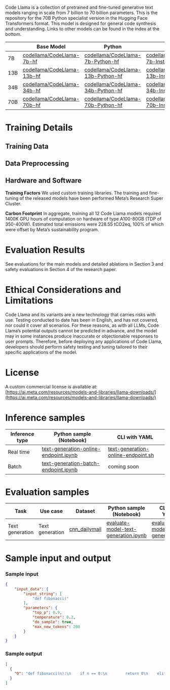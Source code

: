 Code Llama is a collection of pretrained and fine-tuned generative text models ranging in scale from 7 billion to 70 billion parameters. This is the repository for the 70B Python specialist version in the Hugging Face Transformers format. This model is designed for general code synthesis and understanding. Links to other models can be found in the index at the bottom.

|     | Base Model                                                                    | Python                                                                                      | Instruct                                                                                        |
| --- | ----------------------------------------------------------------------------- | ------------------------------------------------------------------------------------------- | ----------------------------------------------------------------------------------------------- |
| 7B  | [codellama/CodeLlama-7b-hf](https://huggingface.co/codellama/CodeLlama-7b-hf) | [codellama/CodeLlama-7b-Python-hf](https://huggingface.co/codellama/CodeLlama-7b-Python-hf) | [codellama/CodeLlama-7b-Instruct-hf](https://huggingface.co/codellama/CodeLlama-7b-Instruct-hf) |
| 13B  | [codellama/CodeLlama-13b-hf](https://huggingface.co/codellama/CodeLlama-13b-hf) | [codellama/CodeLlama-13b-Python-hf](https://huggingface.co/codellama/CodeLlama-13b-Python-hf) | [codellama/CodeLlama-13b-Instruct-hf](https://huggingface.co/codellama/CodeLlama-13b-Instruct-hf) |
| 34B  | [codellama/CodeLlama-34b-hf](https://huggingface.co/codellama/CodeLlama-34b-hf) | [codellama/CodeLlama-34b-Python-hf](https://huggingface.co/codellama/CodeLlama-34b-Python-hf) | [codellama/CodeLlama-34b-Instruct-hf](https://huggingface.co/codellama/CodeLlama-34b-Instruct-hf) |
| 70B | [codellama/CodeLlama-70b-hf](https://huggingface.co/codellama/CodeLlama-70b-hf) | [codellama/CodeLlama-70b-Python-hf](https://huggingface.co/codellama/CodeLlama-70b-Python-hf) | [codellama/CodeLlama-70b-Instruct-hf](https://huggingface.co/codellama/CodeLlama-70b-Instruct-hf)

# Training Details

## Training Data

## Data Preprocessing

## Hardware and Software

**Training Factors** We used custom training libraries. The training and fine-tuning of the released models have been performed Meta’s Research Super Cluster.

**Carbon Footprint** In aggregate, training all 12 Code Llama models required 1400K GPU hours of computation on hardware of type A100-80GB (TDP of 350-400W). Estimated total emissions were 228.55 tCO2eq, 100% of which were offset by Meta’s sustainability program.

# Evaluation Results
See evaluations for the main models and detailed ablations in Section 3 and safety evaluations in Section 4 of the research paper.

# Ethical Considerations and Limitations
Code Llama and its variants are a new technology that carries risks with use. Testing conducted to date has been in English, and has not covered, nor could it cover all scenarios. For these reasons, as with all LLMs, Code Llama’s potential outputs cannot be predicted in advance, and the model may in some instances produce inaccurate or objectionable responses to user prompts. Therefore, before deploying any applications of Code Llama, developers should perform safety testing and tuning tailored to their specific applications of the model.

# License
A custom commercial license is available at: [https://ai.meta.com/resources/models-and-libraries/llama-downloads/](https://ai.meta.com/resources/models-and-libraries/llama-downloads/)

# Inference samples
Inference type|Python sample (Notebook)|CLI with YAML
|--|--|--|
Real time|<a href="https://aka.ms/azureml-infer-online-sdk-text-generation-dolly" target="_blank">text-generation-online-endpoint.ipynb</a>|<a href="https://aka.ms/azureml-infer-online-cli-text-generation-dolly" target="_blank">text-generation-online-endpoint.sh</a>
Batch |<a href="https://aka.ms/azureml-infer-batch-sdk-text-generation" target="_blank">text-generation-batch-endpoint.ipynb</a>| coming soon

# Evaluation samples
Task| Use case| Dataset| Python sample (Notebook)| CLI with YAML
|--|--|--|--|--|
Text generation | Text generation | <a href="https://huggingface.co/datasets/cnn_dailymail" target="_blank"> cnn_dailymail </a> | <a href="https://aka.ms/azureml-eval-sdk-text-generation/" target="_blank">evaluate-model-text-generation.ipynb</a> | <a href="https://aka.ms/azureml-eval-cli-text-generation/" target="_blank">evaluate-model-text-generation.yml</a>

# Sample input and output

### Sample input

```json
{
    "input_data": {
        "input_string": [
            "def fibonacci("
        ],
        "parameters": {
            "top_p": 0.9,
            "temperature": 0.2,
            "do_sample": true,
            "max_new_tokens": 200
        }
    }
}
```

### Sample output

```json
[
  {
    "0": "def fibonacci(n):\n    if n == 0:\n        return 0\n    elif n == 1:\n        return 1\n    else:\n        return fibonacci(n-1) + fibonacci(n-2)\n\n\ndef main():\n    print(fibonacci(5))\n\n\nif __name__ == \"__main__\":\n    main()\n"
  }
]
```
